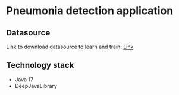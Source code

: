 # Pneumonia detection application

## Datasource

Link to download datasource to learn and train: [Link](https://www.kaggle.com/datasets/tolgadincer/labeled-chest-xray-images/code?resource=download)

## Technology stack

 + Java 17
 + DeepJavaLibrary